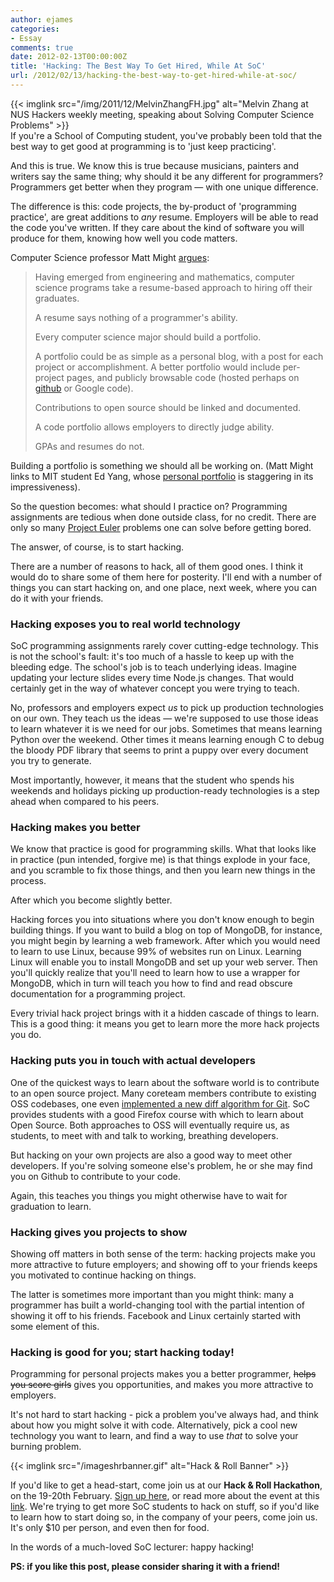 ```yaml
---
author: ejames
categories:
- Essay
comments: true
date: 2012-02-13T00:00:00Z
title: 'Hacking: The Best Way To Get Hired, While At SoC'
url: /2012/02/13/hacking-the-best-way-to-get-hired-while-at-soc/
---
```


{{< imglink src="/img/2011/12/MelvinZhangFH.jpg" alt="Melvin Zhang at NUS Hackers weekly meeting, speaking about Solving Computer Science Problems" >}}
<br/>
If you're a School of Computing student, you've probably been told that the best way to get good at programming is to 'just keep practicing'.

And this is true. We know this is true because musicians, painters and writers say the same thing; why should it be any different for programmers? Programmers get better when they program &mdash; with one unique difference.

The difference is this: code projects, the by-product of 'programming practice', are great additions to <em>any</em> resume. Employers will be able to read the code you've written. If they care about the kind of software you will produce for them, knowing how well you code matters.

Computer Science professor Matt Might <a href="http://matt.might.net/articles/what-cs-majors-should-know/">argues</a>:

<blockquote>Having emerged from engineering and mathematics, computer science programs take a resume-based approach to hiring off their graduates.

A resume says nothing of a programmer's ability.

Every computer science major should build a portfolio.

A portfolio could be as simple as a personal blog, with a post for each project or accomplishment. A better portfolio would include per-project pages, and publicly browsable code (hosted perhaps on <a href="http://github.com">github</a> or Google code).

Contributions to open source should be linked and documented.

A code portfolio allows employers to directly judge ability.

GPAs and resumes do not.</blockquote>

Building a portfolio is something we should all be working on. (Matt Might links to MIT student Ed Yang, whose <a href="http://ezyang.com/">personal portfolio</a> is staggering in its impressiveness).

So the question becomes: what should I practice on? Programming assignments are tedious when done outside class, for no credit. There are only so many <a href="http://projecteuler.net/">Project Euler</a> problems one can solve before getting bored.

The answer, of course, is to start hacking.

There are a number of reasons to hack, all of them good ones. I think it would do to share some of them here for posterity. I'll end with a number of things you can start hacking on, and one place, next week, where you can do it with your friends.

<h3>Hacking exposes you to real world technology</h3>
SoC programming assignments rarely cover cutting-edge technology. This is not the school's fault: it's too much of a hassle to keep up with the bleeding edge. The school's job is to teach underlying ideas. Imagine updating your lecture slides every time Node.js changes. That would certainly get in the way of whatever concept you were trying to teach.

No, professors and employers expect <em>us</em> to pick up production technologies on our own. They teach us the ideas &mdash; we're supposed to use those ideas to learn whatever it is we need for our jobs. Sometimes that means learning Python over the weekend. Other times it means learning enough C to debug the bloody PDF library that seems to print a puppy over every document you try to generate.

Most importantly, however, it means that the student who spends his weekends and holidays picking up production-ready technologies is a step ahead when compared to his peers.

<h3>Hacking makes you better</h3>
We know that practice is good for programming skills. What that looks like in practice (pun intended, forgive me) is that things explode in your face, and you scramble to fix those things, and then you learn new things in the process.

After which you become slightly better.

Hacking forces you into situations where you don't know enough to begin building things. If you want to build a blog on top of MongoDB, for instance, you might begin by learning a web framework. After which you would need to learn to use Linux, because 99% of websites run on Linux. Learning Linux will enable you to install MongoDB and set up your web server. Then you'll quickly realize that you'll need to learn how to use a wrapper for MongoDB, which in turn will teach you how to find and read obscure documentation for a programming project.

Every trivial hack project brings with it a hidden cascade of things to learn. This is a good thing: it means you get to learn more the more hack projects you do.

<h3>Hacking puts you in touch with actual developers</h3>
One of the quickest ways to learn about the software world is to contribute to an open source project. Many coreteam members contribute to existing OSS codebases, one even <a href="http://rctay.tuletech.com/2011/06/Update-on-port-histogram-diff">implemented a new diff algorithm for Git</a>. SoC provides students with a good Firefox course with which to learn about Open Source. Both approaches to OSS will eventually require us, as students, to meet with and talk to working, breathing developers.

But hacking on your own projects are also a good way to meet other developers. If you're solving someone else's problem, he or she may find you on Github to contribute to your code.

Again, this teaches you things you might otherwise have to wait for graduation to learn.

<h3>Hacking gives you projects to show</h3>
Showing off matters in both sense of the term: hacking projects make you more attractive to future employers; and showing off to your friends keeps you motivated to continue hacking on things.

The latter is sometimes more important than you might think: many a programmer has built a world-changing tool with the partial intention of showing it off to his friends. Facebook and Linux certainly started with some element of this.

<h3>Hacking is good for you; start hacking today!</h3>
Programming for personal projects makes you a better programmer, <s>helps you score girls</s> gives you opportunities, and makes you more attractive to employers.

It's not hard to start hacking - pick a problem you've always had, and think about how you might solve it with code. Alternatively, pick a cool new technology you want to learn, and find a way to use <em>that</em> to solve your burning problem.

{{< imglink src="/imageshrbanner.gif" alt="Hack & Roll Banner" >}}

If you'd like to get a head-start, come join us at our <strong>Hack & Roll Hackathon</strong>, on the 19-20th February. <a href="https://docs.google.com/spreadsheet/viewform?formkey=dDRZeUhUQXJybHdsa1oySEpxYVRUdWc6MQ">Sign up here</a>, or read more about the event at this <a href="/hack-and-roll/">link</a>. We're trying to get more SoC students to hack on stuff, so if you'd like to learn how to start doing so, in the company of your peers, come join us. It's only $10 per person, and even then for food.

In the words of a much-loved SoC lecturer: happy hacking!

<strong>PS: if you like this post, please consider sharing it with a friend!  </strong>
